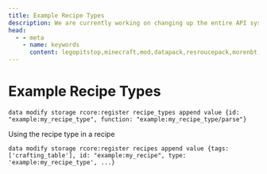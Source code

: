 ```yaml
---
title: Example Recipe Types
description: We are currently working on changing up the entire API system. Hopefully, it will be released soon! For now you can see the up-coming changes to the API.
head:
  - - meta
    - name: keywords
      content: legopitstop,minecraft,mod,datapack,resroucepack,morenbt,nbt,data
---
```


# Example Recipe Types

```mcfunction
data modify storage rcore:register recipe_types append value {id: "example:my_recipe_type", function: "example:my_recipe_type/parse"}
```

Using the recipe type in a recipe

```mcfunction
data modify storage rcore:register recipes append value {tags: ['crafting_table'], id: "example:my_recipe", type: 'example:my_recipe_type', ...}
```
